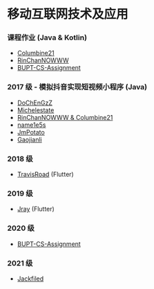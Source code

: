# 移动互联网技术及应用

### 课程作业 (Java & Kotlin)

* [Columbine21](https://github.com/Columbine21/Android-iOS)
* [RinChanNOWWW](https://github.com/RinChanNOWWW/Android_Homework)
* [BUPT-CS-Assignment](https://github.com/BUPT-CS-Assignment/AndroidDevelop)

### 2017 级 - 模拟抖音实现短视频小程序 (Java)

* [DoChEnGzZ](https://github.com/DoChEnGzZ/TikTok)
* [Michelestate](https://github.com/Michelestate/Android_LZVideoPlayer)
* [RinChanNOWWW & Columbine21](https://github.com/RinChanNOWWW/TokTik)
* [name1e5s](https://github.com/kuso-kodo/Final)
* [JmPotato](https://github.com/JmPotato/ikkott)
* [Gaojianli](https://github.com/Gaojianli/YATT)

### 2018 级

* [TravisRoad](https://github.com/TravisRoad/Chwazi) (Flutter)

### 2019 级

* [Jray](https://github.com/Jraaay/DDL-Fighter-App-Ver) (Flutter)

### 2020 级
* [BUPT-CS-Assignment](https://github.com/BUPT-CS-Assignment/AndroidDevelop)

### 2021 级

* [Jackfiled](https://github.com/jackfiled/MobileInternetTechnolody)